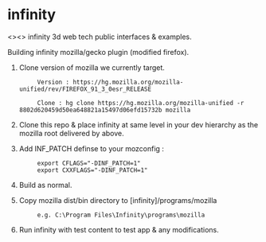 # infinity
&lt;>&lt;> infinity 3d web tech public interfaces &amp; examples.


Building infinity mozilla/gecko plugin (modified firefox).


1. Clone version of mozilla we currently target.

            Version : https://hg.mozilla.org/mozilla-unified/rev/FIREFOX_91_3_0esr_RELEASE

            Clone : hg clone https://hg.mozilla.org/mozilla-unified -r 8802d620459d50ea648821a15497d06efd15732b mozilla


2. Clone this repo & place infinity at same level in your dev hierarchy as the mozilla root delivered by above.


3. Add INF_PATCH definse to your mozconfig :

            export CFLAGS="-DINF_PATCH=1"
            export CXXFLAGS="-DINF_PATCH=1"


4. Build as normal.

5. Copy mozilla dist/bin directory to [infinity]/programs/mozilla

            e.g. C:\Program Files\Infinity\programs\mozilla

6. Run infinity with test content to test app & any modifications.
